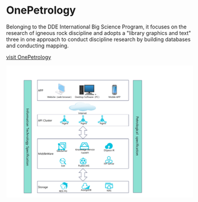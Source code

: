 # OnePetrology
Belonging to the DDE International Big Science Program, it focuses on the research of igneous rock discipline and adopts a "library graphics and text" three in one approach to conduct discipline research by building databases and conducting mapping. 

[visit OnePetrology](https://dde.igeodata.org)

![Structure](images/structure.png)